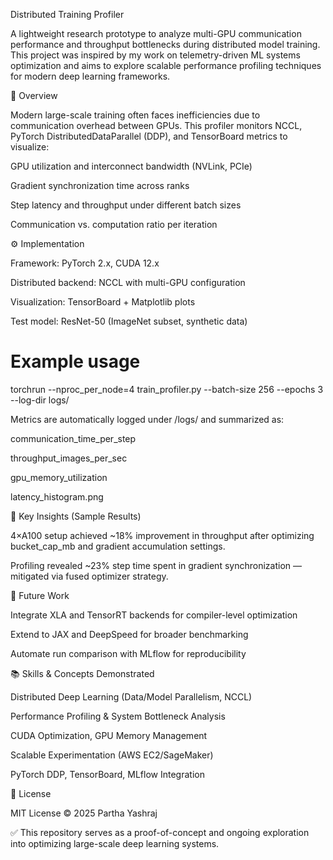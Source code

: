 Distributed Training Profiler

A lightweight research prototype to analyze multi-GPU communication performance and throughput bottlenecks during distributed model training.
This project was inspired by my work on telemetry-driven ML systems optimization and aims to explore scalable performance profiling techniques for modern deep learning frameworks.

🚀 Overview

Modern large-scale training often faces inefficiencies due to communication overhead between GPUs.
This profiler monitors NCCL, PyTorch DistributedDataParallel (DDP), and TensorBoard metrics to visualize:

GPU utilization and interconnect bandwidth (NVLink, PCIe)

Gradient synchronization time across ranks

Step latency and throughput under different batch sizes

Communication vs. computation ratio per iteration

⚙️ Implementation

Framework: PyTorch 2.x, CUDA 12.x

Distributed backend: NCCL with multi-GPU configuration

Visualization: TensorBoard + Matplotlib plots

Test model: ResNet-50 (ImageNet subset, synthetic data)

# Example usage
torchrun --nproc_per_node=4 train_profiler.py --batch-size 256 --epochs 3 --log-dir logs/

Metrics are automatically logged under /logs/ and summarized as:

communication_time_per_step

throughput_images_per_sec

gpu_memory_utilization

latency_histogram.png

🧠 Key Insights (Sample Results)

4×A100 setup achieved ~18% improvement in throughput after optimizing bucket_cap_mb and gradient accumulation settings.

Profiling revealed ~23% step time spent in gradient synchronization — mitigated via fused optimizer strategy.

🧩 Future Work

Integrate XLA and TensorRT backends for compiler-level optimization

Extend to JAX and DeepSpeed for broader benchmarking

Automate run comparison with MLflow for reproducibility

📚 Skills & Concepts Demonstrated

Distributed Deep Learning (Data/Model Parallelism, NCCL)

Performance Profiling & System Bottleneck Analysis

CUDA Optimization, GPU Memory Management

Scalable Experimentation (AWS EC2/SageMaker)

PyTorch DDP, TensorBoard, MLflow Integration

📄 License

MIT License © 2025 Partha Yashraj

✅ This repository serves as a proof-of-concept and ongoing exploration into optimizing large-scale deep learning systems.
